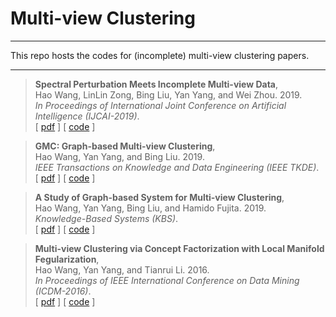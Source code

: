 # Multi-view Clustering

---

This repo hosts the codes for (incomplete) multi-view clustering papers.

---

> **Spectral Perturbation Meets Incomplete Multi-view Data**,<br/>
> Hao Wang, LinLin Zong, Bing Liu, Yan Yang, and Wei Zhou. 2019. <br/>
> _In Proceedings of International Joint Conference on Artificial Intelligence (IJCAI-2019)_.<br/>
> [ [pdf](https://www.ijcai.org/Proceedings/2019/510) ]  [ [code](https://github.com/cshaowang/pic) ] 

> **GMC: Graph-based Multi-view Clustering**,<br/>
> Hao Wang, Yan Yang, and Bing Liu. 2019. <br/>
> _IEEE Transactions on Knowledge and Data Engineering (IEEE TKDE)_.<br/>
> [ [pdf](https://ieeexplore.ieee.org/abstract/document/8662703) ]  [ [code](https://github.com/cshaowang/gmc) ] 

> **A Study of Graph-based System for Multi-view Clustering**,<br/>
> Hao Wang, Yan Yang, Bing Liu, and Hamido Fujita. 2019. <br/>
> _Knowledge-Based Systems (KBS)_.<br/>
> [ [pdf](https://www.sciencedirect.com/science/article/pii/S0950705118305082) ]  [ [code](https://github.com/cswanghao/gbs) ] 

> **Multi-view Clustering via Concept Factorization with Local Manifold Fegularization**,<br/>
> Hao Wang, Yan Yang, and Tianrui Li. 2016. <br/>
> _In Proceedings of IEEE International Conference on Data Mining (ICDM-2016)_.<br/>
> [ [pdf](https://ieeexplore.ieee.org/abstract/document/7837980) ]  [ [code](https://github.com/vast-wang/Clustering) ] 
